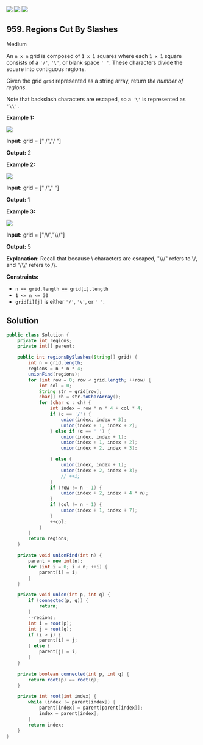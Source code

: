 [![](https://img.shields.io/github/stars/javadev/LeetCode-in-Java?label=Stars&style=flat-square)](https://github.com/javadev/LeetCode-in-Java)
[![](https://img.shields.io/github/forks/javadev/LeetCode-in-Java?label=Fork%20me%20on%20GitHub%20&style=flat-square)](https://github.com/javadev/LeetCode-in-Java/fork)
[![](https://img.shields.io/badge/-LeetCode%20in%20Kotlin-blue?style=flat-square)](https://github.com/javadev/LeetCode-in-Kotlin)

## 959\. Regions Cut By Slashes

Medium

An `n x n` grid is composed of `1 x 1` squares where each `1 x 1` square consists of a `'/'`, `'\'`, or blank space `' '`. These characters divide the square into contiguous regions.

Given the grid `grid` represented as a string array, return _the number of regions_.

Note that backslash characters are escaped, so a `'\'` is represented as `'\\'`.

**Example 1:**

![](https://assets.leetcode.com/uploads/2018/12/15/1.png)

**Input:** grid = [" /","/ "]

**Output:** 2

**Example 2:**

![](https://assets.leetcode.com/uploads/2018/12/15/2.png)

**Input:** grid = [" /"," "]

**Output:** 1

**Example 3:**

![](https://assets.leetcode.com/uploads/2018/12/15/4.png)

**Input:** grid = ["/\\\\","\\\\/"]

**Output:** 5

**Explanation:** Recall that because \\ characters are escaped, "\\\\/" refers to \\/, and "/\\\\" refers to /\\.

**Constraints:**

*   `n == grid.length == grid[i].length`
*   `1 <= n <= 30`
*   `grid[i][j]` is either `'/'`, `'\'`, or `' '`.

## Solution

```java
public class Solution {
    private int regions;
    private int[] parent;

    public int regionsBySlashes(String[] grid) {
        int n = grid.length;
        regions = n * n * 4;
        unionFind(regions);
        for (int row = 0; row < grid.length; ++row) {
            int col = 0;
            String str = grid[row];
            char[] ch = str.toCharArray();
            for (char c : ch) {
                int index = row * n * 4 + col * 4;
                if (c == '/') {
                    union(index, index + 3);
                    union(index + 1, index + 2);
                } else if (c == ' ') {
                    union(index, index + 1);
                    union(index + 1, index + 2);
                    union(index + 2, index + 3);

                } else {
                    union(index, index + 1);
                    union(index + 2, index + 3);
                    // ++i;
                }
                if (row != n - 1) {
                    union(index + 2, index + 4 * n);
                }
                if (col != n - 1) {
                    union(index + 1, index + 7);
                }
                ++col;
            }
        }
        return regions;
    }

    private void unionFind(int n) {
        parent = new int[n];
        for (int i = 0; i < n; ++i) {
            parent[i] = i;
        }
    }

    private void union(int p, int q) {
        if (connected(p, q)) {
            return;
        }
        --regions;
        int i = root(p);
        int j = root(q);
        if (i > j) {
            parent[i] = j;
        } else {
            parent[j] = i;
        }
    }

    private boolean connected(int p, int q) {
        return root(p) == root(q);
    }

    private int root(int index) {
        while (index != parent[index]) {
            parent[index] = parent[parent[index]];
            index = parent[index];
        }
        return index;
    }
}
```